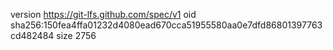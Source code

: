 version https://git-lfs.github.com/spec/v1
oid sha256:150fea4ffa01232d4080ead670cca51955580aa0e7dfd86801397763cd482484
size 2756
